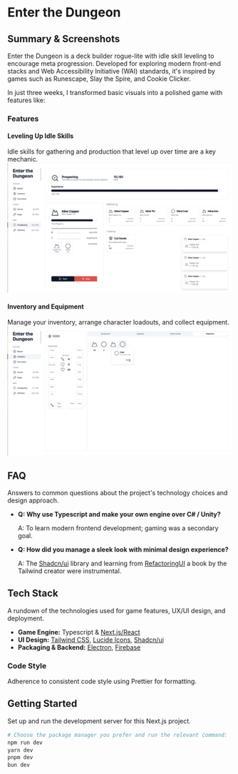 # Enter the Dungeon

## Summary & Screenshots
Enter the Dungeon is a deck builder rogue-lite with idle skill leveling to encourage meta progression. Developed for exploring modern front-end stacks and Web Accessibility Initiative (WAI) standards, it's inspired by games such as Runescape, Slay the Spire, and Cookie Clicker.

In just three weeks, I transformed basic visuals into a polished game with features like:

### Features

#### Leveling Up Idle Skills
Idle skills for gathering and production that level up over time are a key mechanic.
![Leveling Overview](./docs/readme/overview.png)

#### Inventory and Equipment
Manage your inventory, arrange character loadouts, and collect equipment.
![Inventory Management](./docs/readme/inventory.png)

## FAQ
Answers to common questions about the project's technology choices and design approach.

- **Q: Why use Typescript and make your own engine over C# / Unity?**
  
  A: To learn modern frontend development; gaming was a secondary goal.

- **Q: How did you manage a sleek look with minimal design experience?**
  
  A: The [Shadcn/ui](https://ui.shadcn.com) library and learning from [RefactoringUI](https://www.refactoringui.com) a book by the Tailwind creator were instrumental.

## Tech Stack
A rundown of the technologies used for game features, UX/UI design, and deployment.

- **Game Engine:** Typescript & [Next.js/React](https://nextjs.org)
- **UI Design:** [Tailwind CSS](https://tailwindcss.com), [Lucide Icons](https://lucide.dev/icons/), [Shadcn/ui](https://ui.shadcn.com) 
- **Packaging & Backend:** [Electron](https://www.electronjs.org), [Firebase](https://firebase.google.com)

### Code Style
Adherence to consistent code style using Prettier for formatting.

## Getting Started
Set up and run the development server for this Next.js project.

```bash
# Choose the package manager you prefer and run the relevant command:
npm run dev
yarn dev
pnpm dev
bun dev
